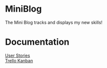 # MiniBlog
 The Mini Blog tracks and displays my new skills!

# Documentation
[User Stories](https://docs.google.com/document/d/1K8SfuJBXyorVPeY-UaNKFKC5gsvN09cHXdN6FCyTxXI/edit?usp=sharing) <br />
[Trello Kanban](https://trello.com/b/1BFD9EWm/miniblog) <br />
